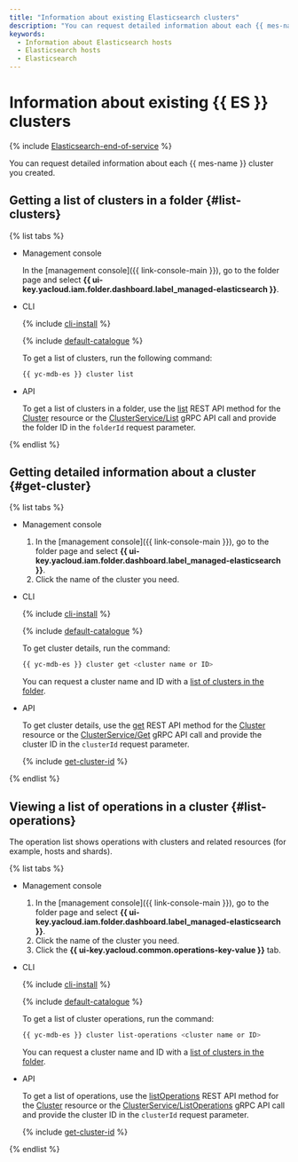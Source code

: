 ```yaml
---
title: "Information about existing Elasticsearch clusters"
description: "You can request detailed information about each {{ mes-name }} cluster you created."
keywords:
  - Information about Elasticsearch hosts
  - Elasticsearch hosts
  - Elasticsearch
---
```


# Information about existing {{ ES }} clusters

{% include [Elasticsearch-end-of-service](../../_includes/mdb/mes/note-end-of-service.md) %}

You can request detailed information about each {{ mes-name }} cluster you created.

## Getting a list of clusters in a folder {#list-clusters}

{% list tabs %}

- Management console

   In the [management console]({{ link-console-main }}), go to the folder page and select **{{ ui-key.yacloud.iam.folder.dashboard.label_managed-elasticsearch }}**.

- CLI

   {% include [cli-install](../../_includes/cli-install.md) %}

   {% include [default-catalogue](../../_includes/default-catalogue.md) %}

   To get a list of clusters, run the following command:

   ```bash
   {{ yc-mdb-es }} cluster list
   ```

- API

   To get a list of clusters in a folder, use the [list](../api-ref/Cluster/list.md) REST API method for the [Cluster](../api-ref/Cluster/index.md) resource or the [ClusterService/List](../api-ref/grpc/cluster_service.md#List) gRPC API call and provide the folder ID in the `folderId` request parameter.

{% endlist %}

## Getting detailed information about a cluster {#get-cluster}

{% list tabs %}

- Management console

   1. In the [management console]({{ link-console-main }}), go to the folder page and select **{{ ui-key.yacloud.iam.folder.dashboard.label_managed-elasticsearch }}**.
   1. Click the name of the cluster you need.

- CLI

   {% include [cli-install](../../_includes/cli-install.md) %}

   {% include [default-catalogue](../../_includes/default-catalogue.md) %}

   To get cluster details, run the command:

   ```bash
   {{ yc-mdb-es }} cluster get <cluster name or ID>
   ```

   You can request a cluster name and ID with a [list of clusters in the folder](#list-clusters).

- API

   To get cluster details, use the [get](../api-ref/Cluster/get.md) REST API method for the [Cluster](../api-ref/Cluster/index.md) resource or the [ClusterService/Get](../api-ref/grpc/cluster_service.md#Get) gRPC API call and provide the cluster ID in the `clusterId` request parameter.

   {% include [get-cluster-id](../../_includes/managed-elasticsearch/get-cluster-id.md) %}

{% endlist %}

## Viewing a list of operations in a cluster {#list-operations}

The operation list shows operations with clusters and related resources (for example, hosts and shards).

{% list tabs %}

- Management console

   1. In the [management console]({{ link-console-main }}), go to the folder page and select **{{ ui-key.yacloud.iam.folder.dashboard.label_managed-elasticsearch }}**.
   1. Click the name of the cluster you need.
   1. Click the **{{ ui-key.yacloud.common.operations-key-value }}** tab.

- CLI

   {% include [cli-install](../../_includes/cli-install.md) %}

   {% include [default-catalogue](../../_includes/default-catalogue.md) %}

   To get a list of cluster operations, run the command:

   ```bash
   {{ yc-mdb-es }} cluster list-operations <cluster name or ID>
   ```

   You can request a cluster name and ID with a [list of clusters in the folder](#list-clusters).

- API

   To get a list of operations, use the [listOperations](../api-ref/Cluster/listOperations.md) REST API method for the [Cluster](../api-ref/Cluster/index.md) resource or the [ClusterService/ListOperations](../api-ref/grpc/cluster_service.md#ListOperations) gRPC API call and provide the cluster ID in the `clusterId` request parameter.

   {% include [get-cluster-id](../../_includes/managed-elasticsearch/get-cluster-id.md) %}

{% endlist %}
